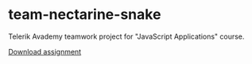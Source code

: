 # team-nectarine-snake

Telerik Avademy teamwork project for "JavaScript Applications" course.

[Download assignment](https://github.com/VelizarIT/team-nectarine-snake/blob/master/JS-Applications-Teamwork-Assignment-May-2013.docx?raw=true)
